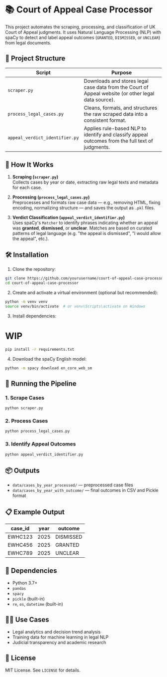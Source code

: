 # 📚 Court of Appeal Case Processor

This project automates the scraping, processing, and classification of UK Court of Appeal judgments. It uses Natural Language Processing (NLP) with spaCy to detect and label appeal outcomes (`GRANTED`, `DISMISSED`, or `UNCLEAR`) from legal documents.

## 🧱 Project Structure

| Script | Purpose |
|--------|---------|
| `scraper.py` | Downloads and stores legal case data from the Court of Appeal website (or other legal data source). |
| `process_legal_cases.py` | Cleans, formats, and structures the raw scraped data into a consistent format. |
| `appeal_verdict_identifier.py` | Applies rule-based NLP to identify and classify appeal outcomes from the full text of judgments. |

## 🧠 How It Works

1. **Scraping (`scraper.py`)**  
   Collects cases by year or date, extracting raw legal texts and metadata for each case.

2. **Processing (`process_legal_cases.py`)**  
   Preprocesses and formats raw case data — e.g., removing HTML, fixing encoding, normalizing structure — and saves the output as `.pkl` files.

3. **Verdict Classification (`appeal_verdict_identifier.py`)**  
   Uses spaCy's `Matcher` to identify phrases indicating whether an appeal was **granted**, **dismissed**, or **unclear**. Matches are based on curated patterns of legal language (e.g. "the appeal is dismissed", "I would allow the appeal", etc.).

## 🛠️ Installation

1. Clone the repository:

```bash
git clone https://github.com/yourusername/court-of-appeal-case-processor.git
cd court-of-appeal-case-processor
```

2. Create and activate a virtual environment (optional but recommended):

```bash
python -m venv venv
source venv/bin/activate  # or venv\Scripts\activate on Windows
```

3. Install dependencies:
# WIP
```bash
pip install -r requirements.txt
```

4. Download the spaCy English model:

```bash
python -m spacy download en_core_web_sm
```

## 🚀 Running the Pipeline

### 1. Scrape Cases

```bash
python scraper.py
```

### 2. Process Cases

```bash
python process_legal_cases.py
```

### 3. Identify Appeal Outcomes

```bash
python appeal_verdict_identifier.py
```

## 📦 Outputs

- `data/cases_by_year_processed/` — preprocessed case files
- `data/cases_by_year_with_outcome/` — final outcomes in CSV and Pickle format

## 📋 Example Output

| case_id | year | outcome   |
|---------|------|-----------|
| EWHC123 | 2025 | DISMISSED |
| EWHC456 | 2025 | GRANTED   |
| EWHC789 | 2025 | UNCLEAR   |

## 🧪 Dependencies

- Python 3.7+
- `pandas`
- `spacy`
- `pickle` (built-in)
- `re`, `os`, `datetime` (built-in)

## 🧑‍⚖️ Use Cases

- Legal analytics and decision trend analysis  
- Training data for machine learning in legal NLP  
- Judicial transparency and academic research  

## 📄 License

MIT License. See `LICENSE` for details.
